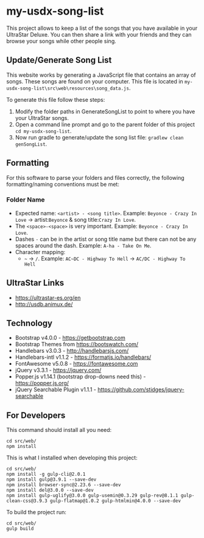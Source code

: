 # my-usdx-song-list

This project allows to keep a list of the songs that you have available in your UltraStar Deluxe.
You can then share a link with your friends and they can browse your songs while other people sing.

## Update/Generate Song List

This website works by generating a JavaScript file that contains an array of songs.
These songs are found on your computer. This file is located in `my-usdx-song-list\src\web\resources\song_data.js`.

To generate this file follow these steps:

1. Modify the folder paths in GenerateSongList to point to where you have your UltraStar songs.
2. Open a command line prompt and go to the parent folder of this project `cd my-usdx-song-list`.
3. Now run gradle to generate/update the song list file: `gradlew clean genSongList`.

## Formatting

For this software to parse your folders and files correctly, the following formatting/naming conventions must be met:

### Folder Name

* Expected name: `<artist> - <song title>`. Example: `Beyonce - Crazy In Love` -> artist:`Beyonce` & song title:`Crazy In Love`.
* The `<space>-<space>` is very important. Example: `Beyonce - Crazy In Love`.
* Dashes `-` can be in the artist or song title name but there can not be any spaces around the dash.
Example: `A-ha - Take On Me`.
* Character mapping:
  - `~` -> `/`. Example: `AC~DC - Highway To Hell` -> `AC/DC - Highway To Hell`

## UltraStar Links

- https://ultrastar-es.org/en
- http://usdb.animux.de/

## Technology

- Bootstrap v4.0.0 - https://getbootstrap.com
- Bootstrap Themes from https://bootswatch.com/
- Handlebars v3.0.3 - http://handlebarsjs.com/
- Handlebars-intl v1.1.2 - https://formatjs.io/handlebars/
- FontAwesome v5.0.8 - https://fontawesome.com
- jQuery v3.3.1 - https://jquery.com/
- Popper.js v1.14.1 (bootstrap drop-downs need this) - https://popper.js.org/
- jQuery Searchable Plugin v1.1.1 - https://github.com/stidges/jquery-searchable

## For Developers

This command should install all you need:

```
cd src/web/
npm install
```

This is what I installed when developing this project:

```
cd src/web/
npm install -g gulp-cli@2.0.1
npm install gulp@3.9.1 --save-dev
npm install browser-sync@2.23.6 --save-dev
npm install del@3.0.0 --save-dev
npm install gulp-uglify@3.0.0 gulp-usemin@0.3.29 gulp-rev@8.1.1 gulp-clean-css@3.9.3 gulp-flatmap@1.0.2 gulp-htmlmin@4.0.0 --save-dev
```

To build the project run:

```
cd src/web/
gulp build
```

